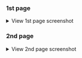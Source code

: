 ### 1st page
<details>
   <summary>View 1st page screenshot</summary>
        <a href="#" target="_blank">
            <img src="screenshot/1st.png" width="auto" ht="260">
        </a>
</details>

### 2nd page
<details>
   <summary>View 2nd page screenshot</summary>
        <a href="#" target="_blank">
            <img src="screenshot/2nd.png">
        </a>
</details>